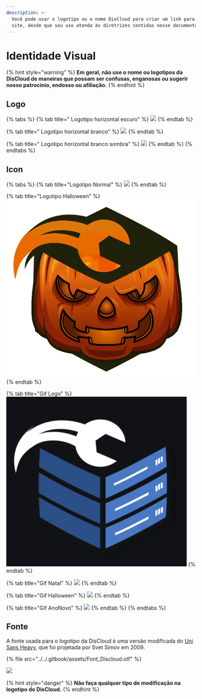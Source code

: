 ```yaml
---
description: >-
  Você pode usar o logotipo ou o nome DisCloud para criar um link para nosso
  site, desde que seu uso atenda às diretrizes contidas nesse documento.
---
```


# Identidade Visual

{% hint style="warning" %}
**Em geral, não use o nome ou logotipos da DisCloud de maneiras que possam ser confusas, enganosas ou sugerir nosso patrocínio, endosso ou afiliação.**
{% endhint %}

## Logo

{% tabs %}
{% tab title=" Logotipo horizontal escuro" %}
![](../../.gitbook/assets/SPOILER\_Discloud\_Dark.png)
{% endtab %}

{% tab title=" Logotipo horizontal branco" %}
![](../../.gitbook/assets/SPOILER\_Discloud\_branco.png)
{% endtab %}

{% tab title=" Logotipo horizontal branco sombra" %}
![](<../../.gitbook/assets/discloud2 (1) (1) (1) (1).png>)
{% endtab %}
{% endtabs %}

## Icon

{% tabs %}
{% tab title="Logotipo Normal" %}
![](<../../.gitbook/assets/discloudlogo (1).png>)
{% endtab %}

{% tab title="Logotipo Halloween" %}
![](../../.gitbook/assets/DisCloudHalloween.png)
{% endtab %}

{% tab title="Gif Logo" %}
![](../../.gitbook/assets/icongif.gif)
{% endtab %}

{% tab title="Gif Natal" %}
![](../../.gitbook/assets/natal.gif)
{% endtab %}

{% tab title="Gif Halloween" %}
![](../../.gitbook/assets/gif1.gif)
{% endtab %}

{% tab title="Gif AnoNovo" %}
![](<../../.gitbook/assets/ww (1).gif>)
{% endtab %}
{% endtabs %}

## Fonte

A fonte usada para o logotipo da DisCloud é uma versão modificada do [Uni Sans Heavy](https://www.myfonts.com/fonts/font-fabric/uni-sans/), que foi projetada por Svet Simov em 2009.

{% file src="../../.gitbook/assets/Font_Discloud.otf" %}

![](<../../.gitbook/assets/discloud-background (1) (1) (1) (1) (1).png>)

{% hint style="danger" %}
**Não faça qualquer tipo de modificação na logotipo do DisCloud.**
{% endhint %}
